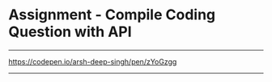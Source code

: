# Assignment - Compile Coding Question with API
***
https://codepen.io/arsh-deep-singh/pen/zYoGzgg

***